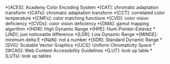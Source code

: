 *[ACES]: Academy Color Encoding System
*[CAT]: chromatic adaptation transform
*[CATs]: chromatic adaptation transform
*[CCT]: correlated color temperature
*[CMFs]: color matching functions
*[CVD]: color vision deficiency
*[CVDs]: color vision deficiency
*[GMA]: gamut mapping algorithm
*[HDR]: High Dynamic Range
*[HPE]: Hunt-Pointer-Estevez
*[JND]: just noticeable difference
*[LDR]: Low Dynamic Range
*[MINDE]: minimum delta E
*[NaN]: not a number
*[SDR]: Standard Dynamic Range
*[SVG]: Scalable Vector Graphics
*[UCS]: Uniform Chromaticity Space
*[WCAG]: Web Content Accessibility Guidelines
*[LUT]: look up table
*[LUTs]: look up tables
